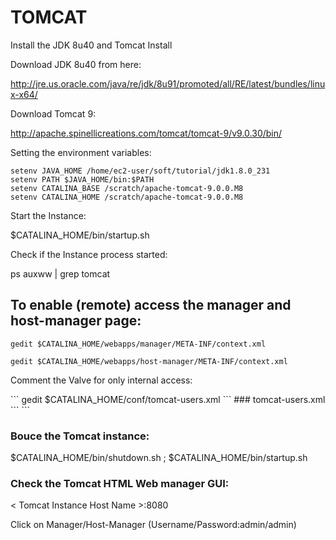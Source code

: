 # TOMCAT 

Install the JDK 8u40 and Tomcat Install

Download JDK 8u40 from here:

http://jre.us.oracle.com/java/re/jdk/8u91/promoted/all/RE/latest/bundles/linux-x64/

Download Tomcat 9:

http://apache.spinellicreations.com/tomcat/tomcat-9/v9.0.30/bin/

Setting the environment variables:

```
setenv JAVA_HOME /home/ec2-user/soft/tutorial/jdk1.8.0_231
setenv PATH $JAVA_HOME/bin:$PATH
setenv CATALINA_BASE /scratch/apache-tomcat-9.0.0.M8
setenv CATALINA_HOME /scratch/apache-tomcat-9.0.0.M8
```
Start the Instance:

$CATALINA_HOME/bin/startup.sh

Check if the Instance process started:

ps auxww | grep tomcat

## To enable (remote) access the manager and host-manager page:
```
gedit $CATALINA_HOME/webapps/manager/META-INF/context.xml
```
```
gedit $CATALINA_HOME/webapps/host-manager/META-INF/context.xml
```
Comment the Valve for only internal access:

<Context antiResourceLocking="false" privileged="true" >
<!--<Valve className="org.apache.catalina.valves.RemoteAddrValve" allow="127\.\d+\.\d+\.\d+|::1|0:0:0:0:0:0:0:1" />-->
</Context>
```
gedit $CATALINA_HOME/conf/tomcat-users.xml
```
### tomcat-users.xml 
```
<tomcat-users>
   <role rolename="manager-gui"/>
   <role rolename="manager-script"/>
   <role rolename="manager-jmx"/>
   <role rolename="manager-status"/>
   <role rolename="admin-gui"/>
   <role rolename="admin-script"/>
   <user username="admin" password="admin" roles="manager-gui,manager-script,manager-jmx,manager-status,admin-gui,admin-script"/>
</tomcat-users>
```

### Bouce the Tomcat instance:

$CATALINA_HOME/bin/shutdown.sh ; $CATALINA_HOME/bin/startup.sh

### Check the Tomcat HTML Web manager GUI:

 < Tomcat Instance Host Name >:8080

Click on Manager/Host-Manager (Username/Password:admin/admin)
